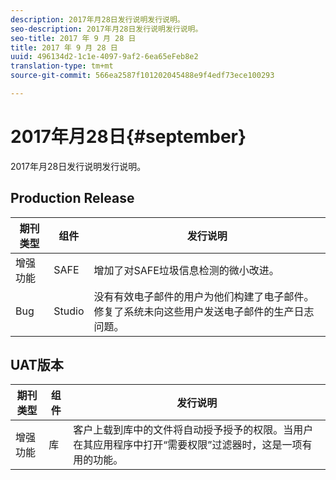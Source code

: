 ```yaml
---
description: 2017年月28日发行说明发行说明。
seo-description: 2017年月28日发行说明发行说明。
seo-title: 2017 年 9 月 28 日
title: 2017 年 9 月 28 日
uuid: 496134d2-1c1e-4097-9af2-6ea65eFeb8e2
translation-type: tm+mt
source-git-commit: 566ea2587f101202045488e9f4edf73ece100293

---
```



# 2017年月28日{#september}

2017年月28日发行说明发行说明。

## Production Release

| **期刊类型** | **组件** | **发行说明** |
|---|---|---|
| 增强功能 | SAFE | 增加了对SAFE垃圾信息检测的微小改进。 |
| Bug | Studio | 没有有效电子邮件的用户为他们构建了电子邮件。修复了系统未向这些用户发送电子邮件的生产日志问题。 |

## UAT版本

| **期刊类型** | **组件** | **发行说明** |
|---|---|---|
| 增强功能 | 库 | 客户上载到库中的文件将自动授予授予的权限。当用户在其应用程序中打开“需要权限”过滤器时，这是一项有用的功能。 |


